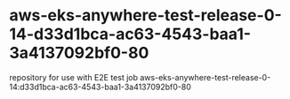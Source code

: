 # aws-eks-anywhere-test-release-0-14-d33d1bca-ac63-4543-baa1-3a4137092bf0-80
repository for use with E2E test job aws-eks-anywhere-test-release-0-14:d33d1bca-ac63-4543-baa1-3a4137092bf0-80
